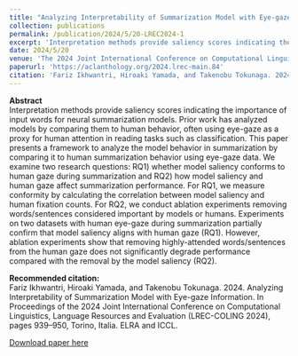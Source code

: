 ```yaml
---
title: "Analyzing Interpretability of Summarization Model with Eye-gaze Information"
collection: publications
permalink: /publication/2024/5/20-LREC2024-1
excerpt: 'Interpretation methods provide saliency scores indicating the importance of input words for neural summarization models. Prior work has analyzed models by comparing them to human behavior, often using eye-gaze as a proxy for human attention in reading tasks such as classification. This paper presents a framework to analyze the model behavior in summarization by comparing it to human summarization behavior using eye-gaze data. We examine two research questions: RQ1) whether model saliency conforms to human gaze during summarization and RQ2) how model saliency and human gaze affect summarization performance. For RQ1, we measure conformity by calculating the correlation between model saliency and human fixation counts. For RQ2, we conduct ablation experiments removing words/sentences considered important by models or humans. Experiments on two datasets with human eye-gaze during summarization partially confirm that model saliency aligns with human gaze (RQ1). However, ablation experiments show that removing highly-attended words/sentences from the human gaze does not significantly degrade performance compared with the removal by the model saliency (RQ2).'
date: 2024/5/20
venue: 'The 2024 Joint International Conference on Computational Linguistics, Language Resources and Evaluation (LREC-COLING 2024)'
paperurl: 'https://aclanthology.org/2024.lrec-main.84'
citation: 'Fariz Ikhwantri, Hiroaki Yamada, and Takenobu Tokunaga. 2024. Analyzing Interpretability of Summarization Model with Eye-gaze Information. In Proceedings of the 2024 Joint International Conference on Computational Linguistics, Language Resources and Evaluation (LREC-COLING 2024), pages 939–950, Torino, Italia. ELRA and ICCL.'
---
```

**Abstract**   
Interpretation methods provide saliency scores indicating the importance of input words for neural summarization models. Prior work has analyzed models by comparing them to human behavior, often using eye-gaze as a proxy for human attention in reading tasks such as classification. This paper presents a framework to analyze the model behavior in summarization by comparing it to human summarization behavior using eye-gaze data. We examine two research questions: RQ1) whether model saliency conforms to human gaze during summarization and RQ2) how model saliency and human gaze affect summarization performance. For RQ1, we measure conformity by calculating the correlation between model saliency and human fixation counts. For RQ2, we conduct ablation experiments removing words/sentences considered important by models or humans. Experiments on two datasets with human eye-gaze during summarization partially confirm that model saliency aligns with human gaze (RQ1). However, ablation experiments show that removing highly-attended words/sentences from the human gaze does not significantly degrade performance compared with the removal by the model saliency (RQ2).

**Recommended citation:**   
Fariz Ikhwantri, Hiroaki Yamada, and Takenobu Tokunaga. 2024. Analyzing Interpretability of Summarization Model with Eye-gaze Information. In Proceedings of the 2024 Joint International Conference on Computational Linguistics, Language Resources and Evaluation (LREC-COLING 2024), pages 939–950, Torino, Italia. ELRA and ICCL.

<a href='https://aclanthology.org/2024.lrec-main.84'>Download paper here</a>
